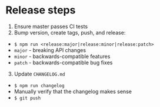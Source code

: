 # Release steps

1. Ensure master passes CI tests
2. Bump version, create tags, push, and release:
  - `$ npm run <release:major|release:minor|release:patch>`
  - `major` - breaking API changes
  - `minor` - backwards-compatible features
  - `patch` - backwards-compatible bug fixes
3. Update `CHANGELOG.md`
  - `$ npm run changelog`
  - Manually verify that the changelog makes sense
  - `$ git push`

